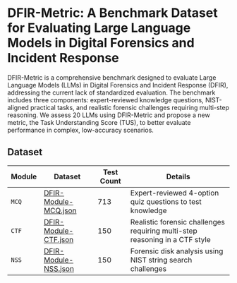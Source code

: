 # DFIR-Metric: A Benchmark Dataset for Evaluating Large Language Models in Digital Forensics and Incident Response

DFIR-Metric is a comprehensive benchmark designed to evaluate Large Language Models (LLMs) in Digital Forensics and Incident Response (DFIR), addressing the current lack of standardized evaluation. The benchmark includes three components: expert-reviewed knowledge questions, NIST-aligned practical tasks, and realistic forensic challenges requiring multi-step reasoning. We assess 20 LLMs using DFIR-Metric and propose a new metric, the Task Understanding Score (TUS), to better evaluate performance in complex, low-accuracy scenarios.

## Dataset

|Module|Dataset|Test Count|Details|
|--|--|--|--|
|`MCQ`|[DFIR-Module-MCQ.json](/DFIR-Module-MCQ.json)|713|Expert-reviewed 4-option quiz questions to test knowledge|
|`CTF`|[DFIR-Module-CTF.json](/DFIR-Module-CTF.json)|150|Realistic forensic challenges requiring multi-step reasoning in a CTF style|
|`NSS`|[DFIR-Module-NSS.json](/DFIR-Module-NSS.json)|150|Forensic disk analysis using NIST string search challenges|
